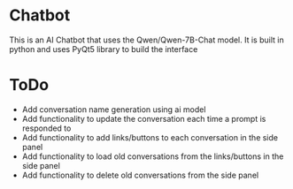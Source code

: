 # Chatbot
This is an AI Chatbot that uses the Qwen/Qwen-7B-Chat model. It is built in python and uses PyQt5 library to build the interface

# ToDo
- Add conversation name generation using ai model
- Add functionality to update the conversation each time a prompt is responded to
- Add functionality to add links/buttons to each conversation in the side panel
- Add functionality to load old conversations from the links/buttons in the side panel
- Add functionality to delete old conversations from the side panel